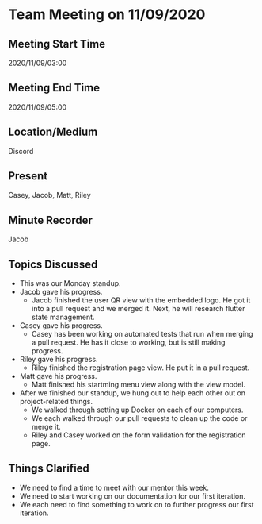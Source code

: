 # Team Meeting on 11/09/2020

## Meeting Start Time

2020/11/09/03:00

## Meeting End Time

2020/11/09/05:00

## Location/Medium

Discord

## Present

Casey, Jacob, Matt, Riley

## Minute Recorder

Jacob

## Topics Discussed

- This was our Monday standup.
- Jacob gave his progress.
  - Jacob finished the user QR view with the embedded logo. He got it into a pull request and we merged it. Next, he will research flutter state management.
- Casey gave his progress.
  - Casey has been working on automated tests that run when merging a pull request. He has it close to working, but is still making progress.
- Riley gave his progress.
  - Riley finished the registration page view. He put it in a pull request.
- Matt gave his progress.
  - Matt finished his startming menu view along with the view model.
- After we finished our standup, we hung out to help each other out on project-related things.
  - We walked through setting up Docker on each of our computers.
  - We each walked through our pull requests to clean up the code or merge it.
  - Riley and Casey worked on the form validation for the registration page.

## Things Clarified

- We need to find a time to meet with our mentor this week.
- We need to start working on our documentation for our first iteration.
- We each need to find something to work on to further progress our first iteration.